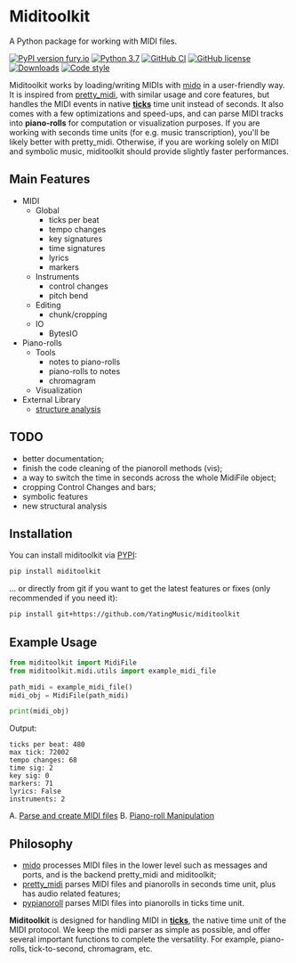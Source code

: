 # Miditoolkit

A Python package for working with MIDI files.

[![PyPI version fury.io](https://badge.fury.io/py/miditoolkit.svg)](https://pypi.python.org/pypi/miditoolkit/)
[![Python 3.7](https://img.shields.io/badge/python-3.7+-blue.svg)](https://www.python.org/downloads/release/)
[![GitHub CI](https://github.com/YatingMusic/miditoolkit/actions/workflows/pytest.yml/badge.svg)](https://github.com/YatingMusic/miditoolkit/actions/workflows/pytest.yml)
[![GitHub license](https://img.shields.io/github/license/YatingMusic/miditoolkit.svg)](https://github.com/YatingMusic/miditoolkit/blob/main/LICENSE)
[![Downloads](https://static.pepy.tech/badge/miditoolkit)](https://pepy.tech/project/miditoolkit)
[![Code style](https://img.shields.io/badge/code%20style-black-000000.svg)](https://github.com/psf/black)

Miditoolkit works by loading/writing MIDIs with [mido](https://github.com/mido/mido) in a user-friendly way. It is inspired from [pretty_midi](https://github.com/craffel/pretty-midi), with similar usage and core features, but handles the MIDI events in native **[ticks](https://www.recordingblogs.com/wiki/midi-tick)** time unit instead of seconds. It also comes with a few optimizations and speed-ups, and can parse MIDI tracks into **piano-rolls** for computation or visualization purposes.
If you are working with seconds time units (for e.g. music transcription), you'll be likely better with pretty_midi. Otherwise, if you are working solely on MIDI and symbolic music, miditoolkit should provide slightly faster performances.

## Main Features

* MIDI
    * Global
        * ticks per beat
        * tempo changes
        * key signatures
        * time signatures
        * lyrics
        * markers
    * Instruments
        * control changes
        * pitch bend
    * Editing
        * chunk/cropping
    * IO
        * BytesIO
* Piano-rolls
    * Tools
        * notes to piano-rolls
        * piano-rolls to notes
        * chromagram
    * Visualization
* External Library
   * [structure analysis](https://github.com/wayne391/sf_segmenter)

## TODO

* better documentation;
* finish the code cleaning of the pianoroll methods (vis);
* a way to switch the time in seconds across the whole MidiFile object;
* cropping Control Changes and bars;
* symbolic features
* new structural analysis

## Installation

You can install miditoolkit via [PYPI](https://pypi.org/project/miditoolkit/):

```bash
pip install miditoolkit
```

... or directly from git if you want to get the latest features or fixes (only recommended if you need it):

```bash
pip install git+https://github.com/YatingMusic/miditoolkit
```

## Example Usage

```python
from miditoolkit import MidiFile
from miditoolkit.midi.utils import example_midi_file

path_midi = example_midi_file()
midi_obj = MidiFile(path_midi)

print(midi_obj)
```

Output:

```
ticks per beat: 480
max tick: 72002
tempo changes: 68
time sig: 2
key sig: 0
markers: 71
lyrics: False
instruments: 2
```

A. [Parse and create MIDI files](examples/parse_and_create_MIDI_files.ipynb)
B. [Piano-roll Manipulation](examples/pinoroll_manipulation.ipynb)

## Philosophy

* [mido](https://github.com/mido/mido) processes MIDI files in the lower level such as messages and ports, and is the backend pretty_midi and miditoolkit;
* [pretty_midi](https://github.com/craffel/pretty-midi) parses MIDI files and pianorolls in seconds time unit, plus has audio related features;
* [pypianoroll](https://github.com/salu133445/pypianoroll) parses MIDI files into pianorolls in ticks time unit.

**Miditoolkit** is designed for handling MIDI in **[ticks](https://www.recordingblogs.com/wiki/midi-tick)**, the native time unit of the MIDI protocol. We keep the midi parser as simple as possible, and offer several important functions to complete the versatility. For example, piano-rolls, tick-to-second, chromagram, etc.
